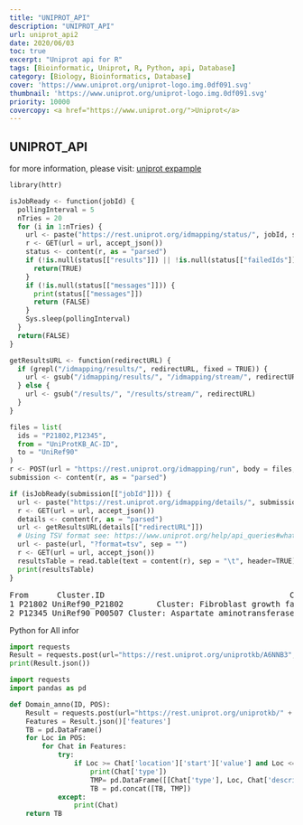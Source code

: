 ```yaml
---
title: "UNIPROT_API"
description: "UNIPROT_API"
url: uniprot_api2
date: 2020/06/03
toc: true
excerpt: "Uniprot api for R"
tags: [Bioinformatic, Uniprot, R, Python, api, Database]
category: [Biology, Bioinformatics, Database]
cover: 'https://www.uniprot.org/uniprot-logo.img.0df091.svg'
thumbnail: 'https://www.uniprot.org/uniprot-logo.img.0df091.svg'
priority: 10000
covercopy: <a href="https://www.uniprot.org/">Uniprot</a>
---
```



## UNIPROT_API

for more information, please visit: [uniprot expample](https://www.uniprot.org/help/id_mapping)

```python
library(httr)

isJobReady <- function(jobId) {
  pollingInterval = 5
  nTries = 20
  for (i in 1:nTries) {
    url <- paste("https://rest.uniprot.org/idmapping/status/", jobId, sep = "")
    r <- GET(url = url, accept_json())
    status <- content(r, as = "parsed")
    if (!is.null(status[["results"]]) || !is.null(status[["failedIds"]])) {
      return(TRUE)
    }
    if (!is.null(status[["messages"]])) {
      print(status[["messages"]])
      return (FALSE)
    }
    Sys.sleep(pollingInterval)
  }
  return(FALSE)
}

getResultsURL <- function(redirectURL) {
  if (grepl("/idmapping/results/", redirectURL, fixed = TRUE)) {
    url <- gsub("/idmapping/results/", "/idmapping/stream/", redirectURL)
  } else {
    url <- gsub("/results/", "/results/stream/", redirectURL)
  }
}

files = list(
  ids = "P21802,P12345",
  from = "UniProtKB_AC-ID",
  to = "UniRef90"
)
r <- POST(url = "https://rest.uniprot.org/idmapping/run", body = files, encode = "multipart", accept_json())
submission <- content(r, as = "parsed")

if (isJobReady(submission[["jobId"]])) {
  url <- paste("https://rest.uniprot.org/idmapping/details/", submission[["jobId"]], sep = "")
  r <- GET(url = url, accept_json())
  details <- content(r, as = "parsed")
  url <- getResultsURL(details[["redirectURL"]])
  # Using TSV format see: https://www.uniprot.org/help/api_queries#what-formats-are-available
  url <- paste(url, "?format=tsv", sep = "")
  r <- GET(url = url, accept_json())
  resultsTable = read.table(text = content(r), sep = "\t", header=TRUE)
  print(resultsTable)
}
```
<pre>
From      Cluster.ID                                       Cluster.Name Common.taxon Size Date.of.creation
1 P21802 UniRef90_P21802       Cluster: Fibroblast growth factor receptor 2      Amniota  110       2022-04-27
2 P12345 UniRef90_P00507 Cluster: Aspartate aminotransferase, mitochondrial     Mammalia  199       2022-04-27
</pre>


Python for All infor

```python
import requests
Result = requests.post(url="https://rest.uniprot.org/uniprotkb/A6NNB3", data= {"Accept":"application/json"})
print(Result.json())
```


```python
import requests
import pandas as pd

def Domain_anno(ID, POS):
    Result = requests.post(url="https://rest.uniprot.org/uniprotkb/" + ID, data= {"Accept":"application/json"})
    Features = Result.json()['features']
    TB = pd.DataFrame()
    for Loc in POS:
        for Chat in Features:
            try:
                if Loc >= Chat['location']['start']['value'] and Loc <= Chat['location']['end']['value']:
                    print(Chat['type'])
                    TMP= pd.DataFrame([[Chat['type'], Loc, Chat['description']]], columns=["Type", "Loc", "Discrip"])
                    TB = pd.concat([TB, TMP])
            except:
                print(Chat)
    return TB
```
